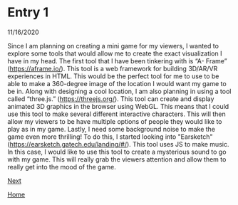 # Entry 1
11/16/2020

Since I am planning on creating a mini game for my viewers, I wanted to explore some tools that would allow me to create the exact visualization I have in my head. The first tool that I have been tinkering with is “A- Frame” (https://aframe.io/). This tool is a web framework for building 3D/AR/VR experiences in HTML. This would be the perfect tool for me to use to be able to make a 360-degree image of the location I would want my game to be in. Along with designing a cool location, I am also planning in using a tool called “three.js.” (https://threejs.org/). This tool can create and display animated 3D graphics in the browser using WebGL. This means that I could use this tool to make several different interactive characters. This will then allow my viewers to be have multiple options of people they would like to play as in my game. Lastly, I need some background noise to make the game even more thrilling! To do this, I started looking into "Earsketch" (https://earsketch.gatech.edu/landing/#/). This tool uses JS to make music. In this case, I would like to use this tool to create a mysterious sound to go with my game. This will really grab the viewers attention and allow them to really get into the mood of the game. 




[Next](entry02.md)

[Home](../README.md)
